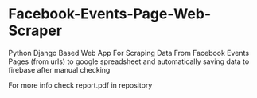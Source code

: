 # Facebook-Events-Page-Web-Scraper
Python Django Based Web App For Scraping Data From Facebook Events Pages (from urls) to google spreadsheet and automatically saving data to firebase after manual checking


For more info check report.pdf in repository
